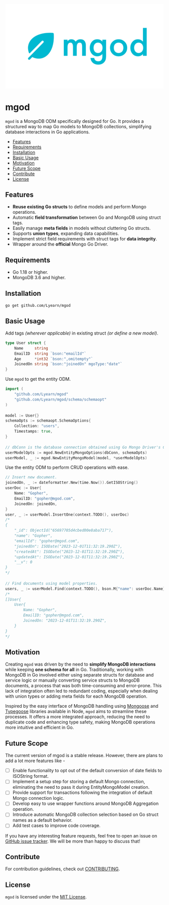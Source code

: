 <!-- prettier-ignore-start -->
<!-- markdownlint-disable-next-line MD041 -->
![logo](./images/logo.png)
<!-- prettier-ignore-end -->

# mgod

`mgod` is a MongoDB ODM specifically designed for Go. It provides a structured way to map Go models to MongoDB collections, simplifying database interactions in Go applications.

- [Features](#features)
- [Requirements](#requirements)
- [Installation](#installation)
- [Basic Usage](#basic-usage)
- [Motivation](#motivation)
- [Future Scope](#future-scope)
- [Contribute](#contribute)
- [License](#license)

## Features
- **Reuse existing Go structs** to define models and perform Mongo operations.
- Automatic **field transformation** between Go and MongoDB using struct tags.
- Easily manage **meta fields** in models without cluttering Go structs.
- Supports **union types**, expanding data capabilities.
- Implement strict field requirements with struct tags for **data integrity**.
- Wrapper around the **official** Mongo Go Driver.

## Requirements
- Go 1.18 or higher.
- MongoDB 3.6 and higher.

## Installation
```
go get github.com/Lyearn/mgod
```

## Basic Usage
Add tags _(wherever applicable)_ in existing struct _(or define a new model)_.
```go
type User struct {
	Name     string
	EmailID  string `bson:"emailId"`
	Age      *int32 `bson:",omitempty"`
	JoinedOn string `bson:"joinedOn" mgoType:"date"`
}
```

Use `mgod` to get the entity ODM.
```go
import (
	"github.com/Lyearn/mgod"
	"github.com/Lyearn/mgod/schema/schemaopt"
)

model := User{}
schemaOpts := schemaopt.SchemaOptions{
	Collection: "users",
	Timestamps: true,
}

// dbConn is the database connection obtained using Go Mongo Driver's Connect method.
userModelOpts := mgod.NewEntityMongoOptions(dbConn, schemaOpts)
userModel, _ := mgod.NewEntityMongoModel(model, *userModelOpts)
```

Use the entity ODM to perform CRUD operations with ease.
```go
// Insert new document.
joinedOn, _ := dateformatter.New(time.Now()).GetISOString()
userDoc := User{
	Name: "Gopher",
	EmailID: "gopher@mgod.com",
	JoinedOn: joinedOn,
}
user, _ := userModel.InsertOne(context.TODO(), userDoc)
/*
{
	"_id": ObjectId("65697705d4cbed00e8aba717"),
	"name": "Gopher",
	"emailId": "gopher@mgod.com",
	"joinedOn": ISODate("2023-12-01T11:32:19.290Z"),
	"createdAt": ISODate("2023-12-01T11:32:19.290Z"),
	"updatedAt": ISODate("2023-12-01T11:32:19.290Z"),
	"__v": 0
}
*/

// Find documents using model properties.
users, _ := userModel.Find(context.TODO(), bson.M{"name": userDoc.Name})
/*
[]User{
	User{
		Name: "Gopher",
		EmailID: "gopher@mgod.com",
		JoinedOn: "2023-12-01T11:32:19.290Z",
	}
}
*/
```

## Motivation
Creating `mgod` was driven by the need to **simplify MongoDB interactions** while keeping **one schema for all** in Go. Traditionally, working with MongoDB in Go involved either using separate structs for database and service logic or manually converting service structs to MongoDB documents, a process that was both time-consuming and error-prone. This lack of integration often led to redundant coding, especially when dealing with union types or adding meta fields for each MongoDB operation.

Inspired by the easy interface of MongoDB handling using [Mongoose](https://github.com/Automattic/mongoose) and [Typegoose](https://github.com/typegoose/typegoose) libraries available in Node, `mgod` aims to streamline these processes. It offers a more integrated approach, reducing the need to duplicate code and enhancing type safety, making MongoDB operations more intuitive and efficient in Go.

## Future Scope
The current version of mgod is a stable release. However, there are plans to add a lot more features like -
- [ ] Enable functionality to opt out of the default conversion of date fields to ISOString format.
- [ ] Implement a setup step for storing a default Mongo connection, eliminating the need to pass it during EntityMongoModel creation.
- [ ] Provide support for transactions following the integration of default Mongo connection logic.
- [ ] Develop easy to use wrapper functions around MongoDB Aggregation operation.
- [ ] Introduce automatic MongoDB collection selection based on Go struct names as a default behavior.
- [ ] Add test cases to improve code coverage.

If you have any interesting feature requests, feel free to open an issue on [GitHub issue tracker](https://github.com/Lyearn/mgod/issues). We will be more than happy to discuss that!

## Contribute
For contribution guidelines, check out [CONTRIBUTING](https://github.com/Lyearn/mgod/blob/main/CONTRIBUTING.md).

<!-- ## Documentation -->

## License
`mgod` is licensed under the [MIT License](https://github.com/Lyearn/mgod/blob/main/LICENSE).
